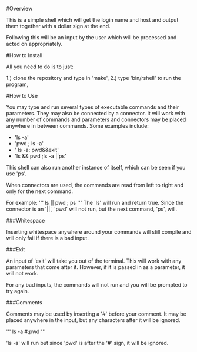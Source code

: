 #Overview

This is a simple shell which will get the login name and host and output them together 
with a dollar sign at the end.

Following this will be an input by the user which will be processed and acted on 
appropriately. 
	
#How to Install

All you need to do is to just: 
	
1.) clone the repository and type in 'make',
2.) type 'bin/rshell' to run the program,
	
#How to Use

You may type and run several types of executable commands and their parameters. They
may also be connected by a connector. It will work with any number of commands and 
parameters and connectors may be placed anywhere in between commands. Some examples 
include: 
	
* 'ls -a'
* 'pwd ; ls -a'
* '						ls		-a;		pwd&&exit'
* 'ls	&& pwd ;ls   -a ||ps'

This shell can also run another instance of itself, which can be seen if you use 'ps'. 

When connectors are used, the commands are read from left to right and only for the 
next command. 

For example: 
'''
ls || pwd ; ps
'''
The 'ls' will run and return true. Since the connector is an '||', 'pwd' will not run,
but the next command, 'ps', will. 

###Whitespace
	
Inserting whitespace anywhere around your commands will still compile and will only 
fail if there is a bad input.

###Exit

An input of 'exit' will take you out of the terminal. This will work with any 
parameters that come after it. However, if it is passed in as a parameter, it will 
not work. 

For any bad inputs, the commands will not run and you will be prompted to try again.

###Comments

Comments may be used by inserting a '#' before your comment. It may be placed anywhere 
in the input, but any characters after it will be ignored. 

'''
ls -a #;pwd
'''

'ls -a' will run but since 'pwd' is after the '#' sign, it will be ignored.




